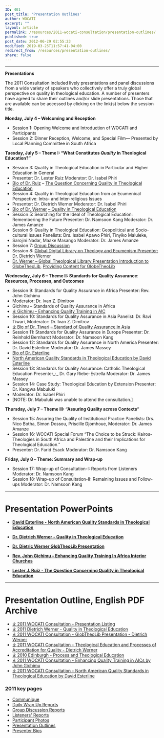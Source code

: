 ```yaml
---
ID: 401
post_title: 'Presentation Outlines'
author: WOCATI
excerpt: ""
layout: article
permalink: /resources/2011-wocati-consultation/presentation-outlines/
published: true
post_date: 2012-06-29 02:55:23
modified: 2019-03-25T11:57:41-04:00
redirect_from: /resources/presentation-outlines/
share: false
---
```

* * *

**Presentations**

The 2011 Consultation included lively presentations and panel discussions from a wide variety of speakers who collectively offer a truly global perspective on quality in theological education. A number of presenters have agreed to share their outlines and/or slide presentations. Those that are available can be accessed by clicking on the link(s) below the session title.

**Monday, July 4 – Welcoming and Reception**

*   Session 1: Opening Welcome and Introduction of WOCATI and Participants
*   Session 2: Dinner Reception, Welcome, and Special Film— Presented by Local Planning Committee in South Africa

**Tuesday, July 5 – Theme I: “What Constitutes _Quality_ in Theological Education?”**

*   Session 3: Quality in Theological Education in Particular and Higher Education in General
*   Presenter: Dr. Lester Ruiz Moderator: Dr. Isabel Phiri
*   [Bio of Dr. Ruiz](https://wocati.org/resources/2011-wocati-consultation/presenter-bios/#Ruiz "Lester Ruiz") – [The Question Concerning Quality in Theological Education](/wp-content/uploads/2012/06/ruiz-thequestionconcerningqualityintheologicaleducation-110831102245-phpapp01.pdf "Lester J. Ruiz, The Question of *Quality* in Theological Education")
*   Session 4: Quality in Theological Education from an Ecumenical Perspective: Intra- and Inter-religious Issues
*   Presenter: Dr. Dietrich Werner Moderator: Dr. Isabel Phiri
*   [Bio of Dr. Werner](https://wocati.org/resources/2011-wocati-consultation/presenter-bios/#Werner "Dietrich Werner") [– Quality in Theological Education](/wp-content/uploads/2012/06/Werner-Theological-Education-and-Processes-of-Accreditation-for-Quality.pdf "WOCATI Consultation – Theological Education and Processes of Accreditation for Quality – Dietrich Werner (Download Publication)")
*   Session 5: Searching for the Ideal of Theological Education: Remembering the Future Presenter: Dr. Namsoon Kang Moderator: Dr. James Amanze
*   Session 6: Quality in Theological Education: Geopolitical and Socio-cultural Issues Panelists: Drs. Isabel Apawo Phiri, Tinyiko Maluleke,
*   Sarojini Nadar, Maake Masango Moderator: Dr. James Amanze
*   Session 7: [Group Discussion](/wp-content/uploads/2012/06/Group-Discussion-Reports.pdf "2011 WOCATI Consultation – Group Discussion Reports (Download Publication)")
*   Session 8: [Global Digital Library on Theology and Ecumenism Presenter: Dr. Dietrich Werner](/wp-content/uploads/2012/06/Werner-GlobTheoLib-Presentation.pdf "2011 WOCATI Consultation – GlobTheoLib Presentation – Dietrich Werner (Download Publication)")
*   [Dr. Werner – Global Theological Library Presentation Introduction to GlobeTheoLib](/wp-content/uploads/2012/06/Werner-GlobTheoLib-Presentation.pdf "2011 WOCATI Consultation – GlobTheoLib Presentation – Dietrich Werner (Download Publication)"), [Providing Content for GlobeTheoLib](http://www.globalethics.org/)

**Wednesday, July 6 – Theme II: Standards for Quality Assurance: Resources, Processes, and Outcomes**

*   Session 9: Standards for Quality Assurance in Africa Presenter: Rev. John Gichimu
*   Moderator: Dr. Ivan Z. Dimitrov
*   Gichimu – Standards of Quality Assurance in Africa
*   [&#10515; Gichimu – Enhancing Quality Training in AIC](/wp-content/uploads/2012/06/Gichimu-Enhancing-Quality-Training-in-AICs.pdf "2011 WOCATI Consultation – Enhancing Quality Training in AICs by John Gichimu (Download Publication)")
*   Session 10: Standards for Quality Assurance in Asia Panelist: Dr. Ravi Tiwari, Moderator: Dr. Ivan Z. Dimitrov
*   [&#10515; Bio of Dr. Tiwari](https://wocati.org/resources/2011-wocati-consultation/presenter-bios/#Tiwari "Ravi Tiwari") [– Standard of Quality Assurance in Asia](/wp-content/uploads/2012/06/Tiwari-%E2%80%93-Standard-of-Quality-Assurance-in-Asia.pdf "2011 WOCATI Consultation – Standard of Quality Assurance in Asia – Ravi Tiwari (Download Publication)")
*   Session 11: Standards for Quality Assurance in Europe Presenter: Dr. Reinhold Bernhardt Moderator: Dr. Namsoon Kang
*   Session 12: Standards for Quality Assurance in North America Presenter: Dr. David Esterline Moderator: Dr. James Massey
*   [Bio of Dr. Esterline](/2011-wocati-consultation/presenter-bios/#Esterline)
*   [North American Quality Standards in Theological Education by David Esterline](/wp-content/uploads/2012/06/Esterline-North-American-Quality-Standards-in-Theological-Education.pdf)
*   Session 13: Standards for Quality Assurance: Catholic Theological Education Presenter_:_ Dr. Gary Riebe-Estrella Moderator: Dr. James Massey
*   Session 14: Case Study: Theological Education by Extension Presenter: Dr. Kangwa Mabuluki
*   Moderator: Dr. Isabel Phiri
*   \[NOTE: Dr. Mabuluki was unable to attend the consultation.\]

**Thursday, July 7 – Theme III: “Assuring Quality across Contexts”**

*   Session 15: Assuring the Quality of Institutional Practice Panelists: Drs. Nico Botha, Simon Dossou, Priscille Djomhoue, Moderator: Dr. James Amanze
*   Session 16: WOCATI Special Forum “The Choice to be Struck: Kairos-Theologies in South Africa and Palestine and their Implications for Theological Education.”
*   Presenter: Dr. Farid Esack Moderator: Dr. Namsoon Kang

**Friday, July 8 – Theme: Summary and Wrap-up**

*   Session 17: Wrap-up of Consultation-I: Reports from Listeners Moderator: Dr. Namsoon Kang
*   Session 18: Wrap-up of Consultation-II: Remaining Issues and Follow-ups Moderator: Dr. Namsoon Kang

* * *

# Presentation PowerPoints

*   **[David Esterline - North American Quality Standards in Theological Education](http://www.slideshare.net/adamdjbrett/david-esterline-north-american-quality-standards-in-theological-education "David Esterline - North American Quality Standards in Theological Education")**

*   **[Dr. Dietrich Werner - Quality in Theological Education](http://www.slideshare.net/adamdjbrett/dr-dietrich-werner-quality-in-theological-education "Dr. Dietrich Werner - Quality in Theological Education")**

*   **[Dr. Dietric Werner GlobTheoLib Presentation](http://www.slideshare.net/adamdjbrett/werner-glob-theolib-presentation "Dr. Dietric Werner GlobTheoLib Presentation")**

*   **[Rev. John Gichimu - Enhancing Quality Training In Africa Interior Churches](http://www.slideshare.net/adamdjbrett/rev-john-gichimu-enhancing-quality-training-in-africa-interior-churches "Rev. John Gichimu - Enhancing Quality Training In Africa Interior Churches")**

*   **[Lester J. Ruiz - The Question Concerning Quality in Theological Education](http://www.slideshare.net/adamdjbrett/lester-j-ruiz-the-question-concerning-quality-in-theological-education "Lester J. Ruiz - The Question Concerning Quality in Theological Education")**

* * *

# Presentation Outline, English PDF Archive

*   [&#10515; 2011 WOCATI Consultation - Presentation Listing](https://wocati.org/wp-content/uploads/2012/06/Presentation-Listing.pdf)
*   [&#10515; 2011 Dietrich Werner - Quality in Theological Education](https://wocati.org/wp-content/uploads/2012/06/Werner-Quality-in-Theological-Education.pdf)
*   [&#10515; 2011 WOCATI Consultation - GlobTheoLib Presentation - Dietrich Werner](https://wocati.org/wp-content/uploads/2012/06/Werner-GlobTheoLib-Presentation.pdf)
*   [&#10515; 2011 WOCATI Consultation - Theological Education and Processes of Accreditation for Quality - Dietrich Werner](https://wocati.org/wp-content/uploads/2012/06/Werner-Theological-Education-and-Processes-of-Accreditation-for-Quality.pdf)
*   [&#10515; 2010 Edinburgh - Process and Theological Education](https://wocati.org/wp-content/uploads/2012/06/Edinburgh-2010-process-and-theological-education.pdf)
*   [&#10515; 2011 WOCATI Consultation - Enhancing Quality Training in AICs by John Gichimu](https://wocati.org/wp-content/uploads/2012/06/Gichimu-Enhancing-Quality-Training-in-AICs.pdf)
*   [&#10515; 2011 WOCATI Consultation - North American Quality Standards in Theological Education by David Esterline](https://wocati.org/wp-content/uploads/2012/06/Esterline-North-American-Quality-Standards-in-Theological-Education.pdf)


### 2011 key pages

*   [Communique](/resources/2011-wocati-consultation/2011-communique/)
*   [Daily Wrap Up Reports](/resources/2011-wocati-consultation/daily-wrap-up-reports/)
*   [Group Discussion Reports](/resources/2011-wocati-consultation/group-discussion-reports/)
*   [Listeners' Reports](/resources/2011-wocati-consultation/listenerss-reports/)
*   [Participant Photos](/resources/2011-wocati-consultation/2011-participant-photos/)
*   [Presentation Outlines](/resources/2011-wocati-consultation/presentation-outlines/)
*   [Presenter Bios](/resources/2011-wocati-consultation/presenter-bios/)
